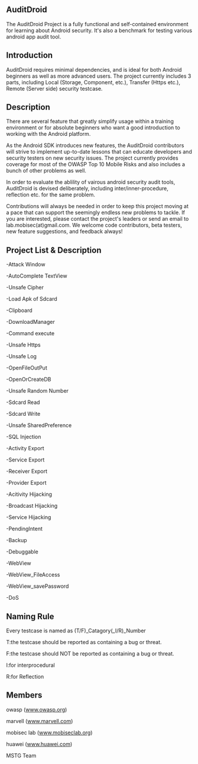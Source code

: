 AuditDroid
--------------------------
The AuditDroid Project is a fully functional and self-contained environment for learning about Android security. It's also a benchmark for testing various android app audit tool.

Introduction
--------------------------
AuditDroid requires minimal dependencies, and is ideal for both Android beginners as well as more advanced users. The project currently includes 3 parts, including Local (Storage, Component, etc.), Transfer (Https etc.), Remote (Server side) security testcase.

Description
--------------------------
There are several feature that greatly simplify usage within a training environment or for absolute beginners who want a good introduction to working with the Android platform.

As the Android SDK introduces new features, the AuditDroid contributors will strive to implement up-to-date lessons that can educate developers and security testers on new security issues. The project currently provides coverage for most of the OWASP Top 10 Mobile Risks and also includes a bunch of other problems as well.

In order to evaluate the ablility of vairous android security audit tools, AuditDroid is devised deliberately, including inter/inner-procedure, reflection etc. for the same problem.

Contributions will always be needed in order to keep this project moving at a pace that can support the seemingly endless new problems to tackle. If you are interested, please contact the project's leaders or send an email to lab.mobisec(at)gmail.com. We welcome code contributors, beta testers, new feature suggestions, and feedback always!


Project List & Description
--------------------------
-Attack Window

-AutoComplete TextView

-Unsafe Cipher

-Load Apk of Sdcard

-Clipboard

-DownloadManager

-Command execute

-Unsafe Https

-Unsafe Log

-OpenFileOutPut

-OpenOrCreateDB

-Unsafe Random Number

-Sdcard Read

-Sdcard Write

-Unsafe SharedPreference

-SQL Injection

-Activity Export

-Service Export

-Receiver Export

-Provider Export

-Acitivity Hijacking

-Broadcast Hijacking

-Service Hijacking

-PendingIntent

-Backup

-Debuggable

-WebView

-WebView_FileAccess

-WebView_savePassword

-DoS


Naming Rule
--------------------------
Every testcase is named as (T/F)_Catagory(_I/R)_Number

T:the testcase should be reported as containing a bug or threat.

F:the testcase should NOT be reported as containing a bug or threat.

I:for interprocedural

R:for Reflection


Members
--------------------------
owasp (www.owasp.org)

marvell (www.marvell.com)

mobisec lab (www.mobiseclab.org)

huawei (www.huawei.com)

MSTG Team
